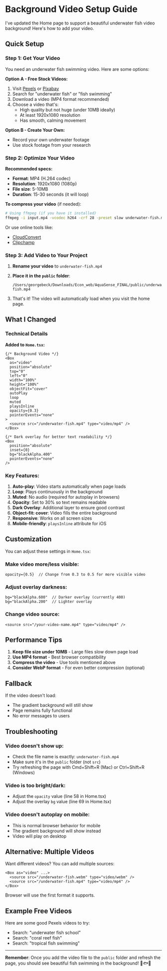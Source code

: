 # Background Video Setup Guide

I've updated the Home page to support a beautiful underwater fish video background! Here's how to add your video.

## Quick Setup

### Step 1: Get Your Video

You need an underwater fish swimming video. Here are some options:

**Option A - Free Stock Videos:**
1. Visit [Pexels](https://www.pexels.com/search/videos/underwater%20fish/) or [Pixabay](https://pixabay.com/videos/search/underwater%20fish/)
2. Search for "underwater fish" or "fish swimming"
3. Download a video (MP4 format recommended)
4. Choose a video that's:
   - High quality but not huge (under 10MB ideally)
   - At least 1920x1080 resolution
   - Has smooth, calming movement

**Option B - Create Your Own:**
- Record your own underwater footage
- Use stock footage from your research

### Step 2: Optimize Your Video

**Recommended specs:**
- **Format**: MP4 (H.264 codec)
- **Resolution**: 1920x1080 (1080p)
- **File size**: 5-10MB
- **Duration**: 15-30 seconds (it will loop)

**To compress your video** (if needed):
```bash
# Using ffmpeg (if you have it installed)
ffmpeg -i input.mp4 -vcodec h264 -crf 28 -preset slow underwater-fish.mp4
```

Or use online tools like:
- [CloudConvert](https://cloudconvert.com/mp4-converter)
- [Clipchamp](https://clipchamp.com/)

### Step 3: Add Video to Your Project

1. **Rename your video** to `underwater-fish.mp4`
2. **Place it in the `public` folder**:
   ```
   /Users/georgebeck/Downloads/Econ_web/AquaSense_FINAL/public/underwater-fish.mp4
   ```

3. That's it! The video will automatically load when you visit the home page.

## What I Changed

### Technical Details

**Added to `Home.tsx`:**

```tsx
{/* Background Video */}
<Box
  as="video"
  position="absolute"
  top="0"
  left="0"
  width="100%"
  height="100%"
  objectFit="cover"
  autoPlay
  loop
  muted
  playsInline
  opacity={0.3}
  pointerEvents="none"
>
  <source src="/underwater-fish.mp4" type="video/mp4" />
</Box>

{/* Dark overlay for better text readability */}
<Box
  position="absolute"
  inset={0}
  bg="blackAlpha.400"
  pointerEvents="none"
/>
```

### Key Features:

1. **Auto-play**: Video starts automatically when page loads
2. **Loop**: Plays continuously in the background
3. **Muted**: No audio (required for autoplay in browsers)
4. **Opacity**: Set to 30% so text remains readable
5. **Dark Overlay**: Additional layer to ensure good contrast
6. **Object-fit: cover**: Video fills the entire background
7. **Responsive**: Works on all screen sizes
8. **Mobile-friendly**: `playsInline` attribute for iOS

## Customization

You can adjust these settings in `Home.tsx`:

### Make video more/less visible:
```tsx
opacity={0.5}  // Change from 0.3 to 0.5 for more visible video
```

### Adjust overlay darkness:
```tsx
bg="blackAlpha.600"  // Darker overlay (currently 400)
bg="blackAlpha.200"  // Lighter overlay
```

### Change video source:
```tsx
<source src="/your-video-name.mp4" type="video/mp4" />
```

## Performance Tips

1. **Keep file size under 10MB** - Large files slow down page load
2. **Use MP4 format** - Best browser compatibility
3. **Compress the video** - Use tools mentioned above
4. **Consider WebP format** - For even better compression (optional)

## Fallback

If the video doesn't load:
- The gradient background will still show
- Page remains fully functional
- No error messages to users

## Troubleshooting

### Video doesn't show up:
- Check the file name is exactly: `underwater-fish.mp4`
- Make sure it's in the `public` folder (not `src`)
- Try refreshing the page with Cmd+Shift+R (Mac) or Ctrl+Shift+R (Windows)

### Video is too bright/dark:
- Adjust the `opacity` value (line 58 in Home.tsx)
- Adjust the overlay `bg` value (line 69 in Home.tsx)

### Video doesn't autoplay on mobile:
- This is normal browser behavior for mobile
- The gradient background will show instead
- Video will play on desktop

## Alternative: Multiple Videos

Want different videos? You can add multiple sources:

```tsx
<Box as="video" ...>
  <source src="/underwater-fish.webm" type="video/webm" />
  <source src="/underwater-fish.mp4" type="video/mp4" />
</Box>
```

Browser will use the first format it supports.

## Example Free Videos

Here are some good Pexels videos to try:
- Search: "underwater fish school"
- Search: "coral reef fish"
- Search: "tropical fish swimming"

---

**Remember**: Once you add the video file to the `public` folder and refresh the page, you should see beautiful fish swimming in the background! 🐠🐟🐡


